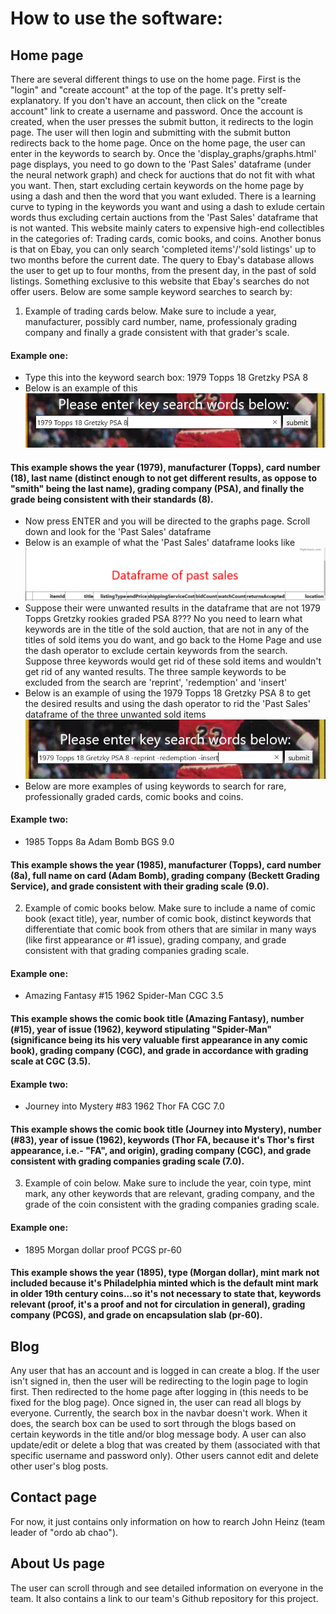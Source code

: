 # How to use the software: 
## Home page
There are several different things to use on the home page. First is the "login" and "create account" at the top of the page. It's 
pretty self-explanatory. If you don't have an account, then click on the "create account" link to create a username and password. 
Once the account is created, when the user presses the submit button, it redirects to the login page. The user will then login and 
submitting with the submit button redirects back to the home page. Once on the home page, the user can enter in the keywords to 
search by. Once the 'display_graphs/graphs.html' page displays, you need to go down to the 'Past Sales' dataframe (under the neural network graph) and check for auctions that do not fit with what you want. Then, start excluding certain keywords on the home page by using a dash and then the word that you want exluded. There is a learning curve to typing in the keywords you want and using a dash to exlude certain words thus excluding certain auctions from the 'Past Sales' dataframe that is not wanted. This website mainly caters to expensive high-end collectibles in the categories of: Trading cards, comic books, and coins. Another bonus is that on Ebay, you can only search 'completed items'/'sold listings' up to two months before the current date. The query to Ebay's database allows the user to get up to four months, from the present day, in the past of sold listings. Something exclusive to this website that Ebay's searches do not offer users.
Below are some sample keyword searches to search by:
1. Example of trading cards below. Make sure to include a year, manufacturer, possibly card number, name, professionaly grading 
company and finally a grade consistent with that grader's scale.
#### Example one:
- Type this into the keyword search box: 1979 Topps 18 Gretzky PSA 8
- Below is an example of this
![cards example1 image1](https://github.com/IUS-CS/project-ordo_ab_chao/blob/master/doc/How_to_use_documentation/images/cards_example1_how_to_use_1.PNG)
#### This example shows the year (1979), manufacturer (Topps), card number (18), last name (distinct enough to not get different results, as oppose to "smith" being the last name), grading company (PSA), and finally the grade being consistent with their standards (8).
- Now press ENTER and you will be directed to the graphs page. Scroll down and look for the 'Past Sales' dataframe
- Below is an example of what the 'Past Sales' dataframe looks like
![past sales dataframe](https://github.com/IUS-CS/project-ordo_ab_chao/blob/master/doc/How_to_use_documentation/images/past_sales_dataframe.PNG)
- Suppose their were unwanted results in the dataframe that are not 1979 Topps Gretzky rookies graded PSA 8??? No you need to learn what keywords are in the title of the sold auction, that are not in any of the titles of sold items you do want, and go back to the Home Page and use the dash operator to exclude certain keywords from the search. Suppose three keywords would get rid of these sold items and wouldn't get rid of any wanted results. The three sample keywords to be excluded from the search are 'reprint', 'redemption' and 'insert'
- Below is an example of using the 1979 Topps 18 Gretzky PSA 8 to get the desired results and using the dash operator to rid the 'Past Sales' dataframe of the three unwanted sold items
![cards example1 image2](https://github.com/IUS-CS/project-ordo_ab_chao/blob/master/doc/How_to_use_documentation/images/cards_example1_how_to_use_2.PNG)
- Below are more examples of using keywords to search for rare, professionally graded cards, comic books and coins.
#### Example two:
- 1985 Topps 8a Adam Bomb BGS 9.0
#### This example shows the year (1985), manufacturer (Topps), card number (8a), full name on card (Adam Bomb), grading company (Beckett Grading Service), and grade consistent with their grading scale (9.0).
2. Example of comic books below. Make sure to include a name of comic book (exact title), year, number of comic book, distinct keywords that 
differentiate that comic book from others that are similar in many ways (like first appearance or #1 issue), grading company, and grade 
consistent with that grading companies grading scale.
#### Example one:
- Amazing Fantasy #15 1962 Spider-Man CGC 3.5
#### This example shows the comic book title (Amazing Fantasy), number (#15), year of issue (1962), keyword stipulating "Spider-Man" (significance being its his very valuable first appearance in any comic book), grading company (CGC), and grade in accordance with grading scale at CGC (3.5).
#### Example two:
- Journey into Mystery #83 1962 Thor FA CGC 7.0
#### This example shows the comic book title (Journey into Mystery), number (#83), year of issue (1962), keywords (Thor FA, because it's Thor's first appearance, i.e.- "FA", and origin), grading company (CGC), and grade consistent with grading companies grading scale (7.0).
3. Example of coin below. Make sure to include the year, coin type, mint mark, any other keywords that are relevant, grading company, and the grade of the coin consistent with the grading companies grading scale.
#### Example one:
- 1895 Morgan dollar proof PCGS pr-60
#### This example shows the year (1895), type (Morgan dollar), mint mark not included because it's Philadelphia minted which is the default mint mark in older 19th century coins...so it's not necessary to state that, keywords relevant (proof, it's a proof and not for circulation in general), grading company (PCGS), and grade on encapsulation slab (pr-60).
## Blog
Any user that has an account and is logged in can create a blog. If the user isn't signed in, then the user will be redirecting to the login 
page to login first. Then redirected to the home page after logging in (this needs to be fixed for the blog page). Once signed in, the user 
can read all blogs by everyone. Currently, the search box in the navbar doesn't work. When it does, the search box can be used to sort 
through the blogs based on certain keywords in the title and/or blog message body. A user can also update/edit or delete a blog that was 
created by them (associated with that specific username and password only). Other users cannot edit and delete other user's blog posts.
## Contact page
For now, it just contains only information on how to rearch John Heinz (team leader of "ordo ab chao").
## About Us page
The user can scroll through and see detailed information on everyone in the team. It also contains a link to our team's Github repository 
for this project.
